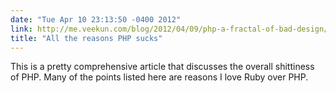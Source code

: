 ```yaml
---
date: "Tue Apr 10 23:13:50 -0400 2012"
link: http://me.veekun.com/blog/2012/04/09/php-a-fractal-of-bad-design/
title: "All the reasons PHP sucks"
---
```


This is a pretty comprehensive article that discusses the overall shittiness
of PHP. Many of the points listed here are reasons I love Ruby over PHP.
